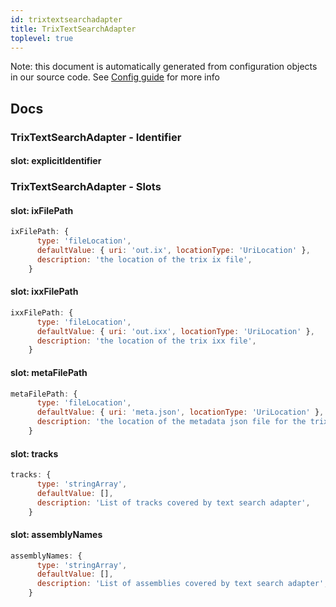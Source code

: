 ```yaml
---
id: trixtextsearchadapter
title: TrixTextSearchAdapter
toplevel: true
---
```


Note: this document is automatically generated from configuration objects in our
source code. See [Config guide](/docs/config_guide) for more info

## Docs

### TrixTextSearchAdapter - Identifier

#### slot: explicitIdentifier

### TrixTextSearchAdapter - Slots

#### slot: ixFilePath

```js
ixFilePath: {
      type: 'fileLocation',
      defaultValue: { uri: 'out.ix', locationType: 'UriLocation' },
      description: 'the location of the trix ix file',
    }
```

#### slot: ixxFilePath

```js
ixxFilePath: {
      type: 'fileLocation',
      defaultValue: { uri: 'out.ixx', locationType: 'UriLocation' },
      description: 'the location of the trix ixx file',
    }
```

#### slot: metaFilePath

```js
metaFilePath: {
      type: 'fileLocation',
      defaultValue: { uri: 'meta.json', locationType: 'UriLocation' },
      description: 'the location of the metadata json file for the trix index',
    }
```

#### slot: tracks

```js
tracks: {
      type: 'stringArray',
      defaultValue: [],
      description: 'List of tracks covered by text search adapter',
    }
```

#### slot: assemblyNames

```js
assemblyNames: {
      type: 'stringArray',
      defaultValue: [],
      description: 'List of assemblies covered by text search adapter',
    }
```
